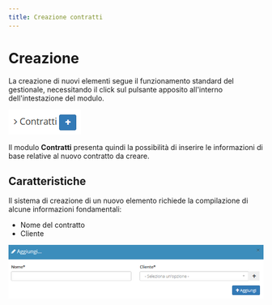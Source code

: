 ```yaml
---
title: Creazione contratti
---
```


# Creazione

La creazione di nuovi elementi segue il funzionamento standard del gestionale, necessitando il click sul pulsante apposito all'interno dell'intestazione del modulo.

![Screenshot creazione contratti ](../../../../.gitbook/assets/add-contratti.PNG)

Il modulo **Contratti** presenta quindi la possibilità di inserire le informazioni di base relative al nuovo contratto da creare.

## Caratteristiche

Il sistema di creazione di un nuovo elemento richiede la compilazione di alcune informazioni fondamentali:

* Nome del contratto
* Cliente

![Screenshot creazione contratti ](../../../../.gitbook/assets/aggiungicontratti.PNG)

